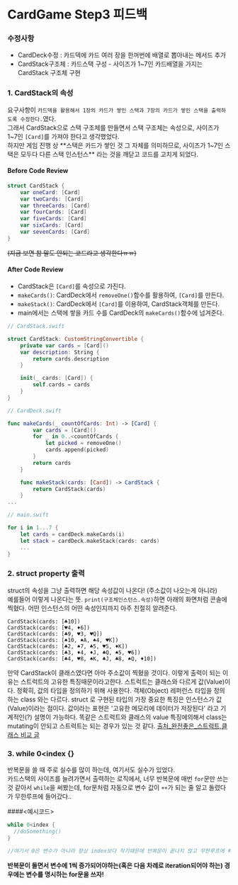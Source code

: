 # CardGame Step3 피드백

### 수정사항
- CardDeck수정 : 카드덱에 카드 여러 장을 한꺼번에 배열로 뽑아내는 메서드 추가
- CardStack구조체 : 카드스택 구성 - 사이즈가 1~7인 카드배열을 가지는 CardStack 구조체 구현

### 1. CardStack의 속성
요구사항이 `카드덱을 활용해서 1장의 카드가 쌓인 스택과 7장의 카드가 쌓인 스택을 출력하도록 수정한다.`였다. <br/>
그래서 CardStack으로 스택 구조체를 만들면서 스택 구조체는 속성으로, 사이즈가 1~7인 `[Card]`를 가져야 한다고 생각했었다.<br/>
하지만 게임 진행 상 **스택은 카드가 쌓인 것 그 자체를 의미하므로, 사이즈가 1~7인 스택은 모두다 다른 스택 인스턴스** 라는 것을 깨닫고 코드를 고치게 되었다.

#### Before Code Review
```swift
struct CardStack {
    var oneCard: [Card]
    var twoCards: [Card]
    var threeCards: [Card]
    var fourCards: [Card]
    var fiveCards: [Card]
    var sixCards: [Card]
    var sevenCards: [Card]
}
```
~~(지금 보면 참 말도 안되는 코드라고 생각한다ㅠㅠ)~~

#### After Code Review
- CardStack은 `[Card]`를 속성으로 가진다.
- `makeCards()`: CardDeck에서 `removeOne()`함수를 활용하여, `[Card]`를 만든다.
- `makeStack()`: CardDeck에서 `[Card]`를 이용하여, CardStack객체를 만든다.
- main에서는 스택에 쌓을 카드 수를 CardDeck의 `makeCards()`함수에 넘겨준다.


```Swift
// CardStack.swift

struct CardStack: CustomStringConvertible {
    private var cards = [Card]()
    var description: String {
        return cards.description
    }

    init(_ cards: [Card]) {
        self.cards = cards
    }
}

// CardDeck.swift

func makeCards(_ countOfCards: Int) -> [Card] {
        var cards = [Card]()
        for _ in 0..<countOfCards {
            let picked = removeOne()
            cards.append(picked)
        }
        return cards
    }

    func makeStack(cards: [Card]) -> CardStack {
        return CardStack(cards)
    }
...

// main.swift

for i in 1...7 {
    let cards = cardDeck.makeCards(i)
    let stack = cardDeck.makeStack(cards: cards)
    ...
}

```

### 2. struct property 출력
struct의 속성을 그냥 출력하면 해당 속성값이 나온다! (주소값이 나오는게 아니라)<br/>
예를들어 이렇게 나온다는 뜻. `print(구조체인스턴스.속성)`하면 아래의 화면처럼 콘솔에 찍혔다. 어떤 인스턴스의 어떤 속성인지까지 아주 친절히 알려준다.

```
CardStack(cards: [♣️10])
CardStack(cards: [♥️4, ♦️6])
CardStack(cards: [♣️9, ♥️3, ♥️Q])
CardStack(cards: [♠️10, ♠️A, ♠️4, ♥️K])
CardStack(cards: [♣️2, ♠️7, ♣️5, ♥️5, ♦️K])
CardStack(cards: [♣️3, ♦️4, ♦️J, ♣️Q, ♠️5, ♥️6])
CardStack(cards: [♣️4, ♥️8, ♠️K, ♣️J, ♣️8, ♠️Q, ♦️10])
```
만약 CardStack이 클래스였다면 아마 주소값이 찍혔을 것이다. 이렇게 출력이 되는 이유는 스트럭트의 고유한 특징때문이라고한다.
스트럭트는 클래스와 다르게 값(Value)이다. 정확히, 값의 타입을 정의하기 위해 사용한다. 객체(Object) 레퍼런스 타입을 정의하는 class 와는 다르다. struct 로 구현된 타입의 가장 중요한 특징은 인스턴스가 값(Value)이라는 점이다. 값이라는 표현은 '고유한 메모리에 데이터가 저장된다' 라고 기계적인(?) 설명이 가능하다.
똑같은 스트럭트와 클래스의 value 특징에의해서 class는 mutating이 안되고 스트럭트는 되는 경우가 있는 것 같다.
[출처_완전좋은_스트럭트,클래스 비교 글](http://seorenn.blogspot.kr/2016/04/swift-class-struct.html)



### 3. while 0<index {}
반복문을 쓸 때 주로 실수를 많이 하는데, 여기서도 실수가 있었다. <br/>
카드스택의 사이즈를 늘려가면서 출력하는 로직에서, 너무 반복문에 매번 `for`문만 쓰는 것 같아서 `while`을 써봤는데, for문처럼 자동으로 변수 값이 `++`가 되는 줄 알고 돌렸다가 무한루프에 들어갔다..

####<예시코드>
```Swift
while 0<index {
  //doSomething()
}

//여기서 0은 변수가 아니라 항상 index보다 작기때문에 반복문이 끝나지 않고 무한루프에 빠짐.
```

**반복문이 돌면서 변수에 1씩 증가되어야하는(혹은 다음 차례로 iteration되어야 하는) 경우에는 변수를 명시하는 for문을 쓰자!**
<br/>
<br/>
